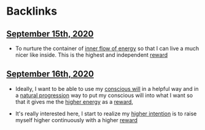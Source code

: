 
# Backlinks
## [September 15th, 2020](<September 15th, 2020.md>)
- To nurture the container of [inner flow of energy](<inner flow of energy.md>) so that I can live a much nicer like inside. This is the highest and independent [reward](<reward.md>)

## [September 16th, 2020](<September 16th, 2020.md>)
- Ideally, I want to be able to use my [conscious will](<conscious will.md>) in a helpful way and in a [natural progression](<natural progression.md>) way to put my conscious will into what I want so that it gives me the [higher energy](<higher energy.md>) as a [reward](<reward.md>),

- It's really interested here, I start to realize my [higher intention](<higher intention.md>) is to raise myself higher continuously with a higher [reward](<reward.md>)

